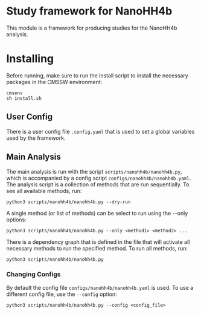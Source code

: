 # Study framework for NanoHH4b
This module is a framework for producing studies for the NanoHH4b analysis.

# Installing
Before running, make sure to run the install script to install the necessary packages in the CMSSW environment:
```
cmsenv
sh install.sh
```

## User Config
There is a user config file `.config.yaml` that is used to set a global variables used by the framework.


## Main Analysis
The main analysis is run with the script `scripts/nanohh4b/nanohh4b.py`, which is accompanied by a config script `configs/nanohh4b/nanohh4b.yaml`. The analysis script is a collection of methods that are run sequentially. To see all available methods, run:
```
python3 scripts/nanohh4b/nanohh4b.py --dry-run
```

A single method (or list of methods) can be select to run using the --only options:
```
python3 scripts/nanohh4b/nanohh4b.py --only <method1> <method2> ...
```

There is a dependency graph that is defined in the file that will activate all necessary methods to run the specified method. To run all methods, run:
```
python3 scripts/nanohh4b/nanohh4b.py
```

### Changing Configs
By default the config file `configs/nanohh4b/nanohh4b.yaml` is used. To use a different config file, use the `--config` option:
```
python3 scripts/nanohh4b/nanohh4b.py --config <config_file>
```